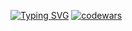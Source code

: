 [![Typing SVG](https://readme-typing-svg.herokuapp.com?lines=QA+Automation+Python)](https://git.io/typing-svg)
[![codewars](https://www.codewars.com/users/username/badges/micro)](https://www.codewars.com/users/LittleGodYo)
